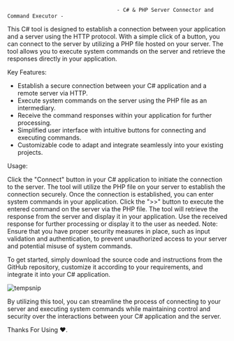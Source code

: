                                        - C# & PHP Server Connector and Command Executor -

This C# tool is designed to establish a connection between your application and a server using the HTTP protocol. With a simple click of a button, you can connect to the server by utilizing a PHP file hosted on your server. The tool allows you to execute system commands on the server and retrieve the responses directly in your application.

Key Features:

- Establish a secure connection between your C# application and a remote server via HTTP.
- Execute system commands on the server using the PHP file as an intermediary.
- Receive the command responses within your application for further processing.
- Simplified user interface with intuitive buttons for connecting and executing commands.
- Customizable code to adapt and integrate seamlessly into your existing projects.

Usage:

Click the "Connect" button in your C# application to initiate the connection to the server.
The tool will utilize the PHP file on your server to establish the connection securely.
Once the connection is established, you can enter system commands in your application.
Click the ">>" button to execute the entered command on the server via the PHP file.
The tool will retrieve the response from the server and display it in your application.
Use the received response for further processing or display it to the user as needed.
Note: Ensure that you have proper security measures in place, such as input validation and authentication, to prevent unauthorized access to your server and potential misuse of system commands.

To get started, simply download the source code and instructions from the GitHub repository, customize it according to your requirements, and integrate it into your C# application.

![tempsnip](https://github.com/Mf4Tn/CS-PHP-Connector-and-Command-Executor/assets/75338199/b33ca4a7-d5b1-4c21-9e81-d397f5b167d2)


By utilizing this tool, you can streamline the process of connecting to your server and executing system commands while maintaining control and security over the interactions between your C# application and the server.

Thanks For Using ❤️.
